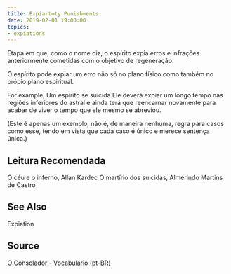 ```yaml
---
title: Expiartoty Punishments
date: 2019-02-01 19:00:00
topics:
- expiations
---
```


Etapa em que, como o nome diz, o espírito expia erros e infrações anteriormente
cometidas com o objetivo de regeneração.

O espírito pode expiar um erro não só no plano físico como também no própio
plano espiritual.

For example, Um espírito se suicida.Ele deverá expiar um longo tempo nas
regiões inferiores do astral e ainda terá que reencarnar novamente para acabar
de viver o tempo que ele mesmo se abreviou. 

(Este é apenas um exemplo, não é, de maneira nenhuma, regra para casos como
esse, tendo em vista que cada caso é único e merece sentença única.)

## Leitura Recomendada
O céu e o inferno, Allan Kardec
O martírio dos suicidas, Almerindo Martins de Castro

## See Also
Expiation

## Source
[O Consolador - Vocabulário (pt-BR)](http://www.oconsolador.com.br/linkfixo/vocabulario/principal.html)
